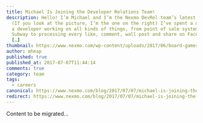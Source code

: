 ```yaml
---
title: Michael Is Joining the Developer Relations Team!
description: Hello! I’m Michael and I’m the Nexmo DevRel team’s latest recruit.
  (If you look at the picture, I’m the one on the right) I’ve spent a decade as
  a developer working on all kinds of things, from point of sale systems for
  Subway to processing every like, comment, wall post and share on Facebook in
  […]
thumbnail: https://www.nexmo.com/wp-content/uploads/2017/06/board-games.jpg
author: mheap
published: true
published_at: 2017-07-07T11:44:14
comments: true
category: team
tags:
  - careers
canonical: https://www.nexmo.com/blog/2017/07/07/michael-is-joining-the-developer-relations-team-dr
redirect: https://www.nexmo.com/blog/2017/07/07/michael-is-joining-the-developer-relations-team-dr
---
```

Content to be migrated...